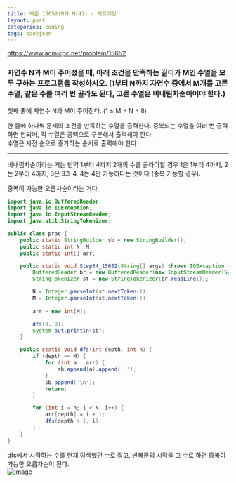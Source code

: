 ```yaml
---
title: 백준 15652(N과 M(4)) - 백트래킹
layout: post
categories: coding
tags: baekjoon
---
```

<https://www.acmicpc.net/problem/15652>
### 자연수 N과 M이 주어졌을 때, 아래 조건을 만족하는 길이가 M인 수열을 모두 구하는 프로그램을 작성하시오. (1부터 N까지 자연수 중에서 M개를 고른 수열, 같은 수를 여러 번 골라도 된다, 고른 수열은 비내림차순이어야 한다.)

첫째 줄에 자연수 N과 M이 주어진다. (1 ≤ M ≤ N ≤ 8)     

한 줄에 하나씩 문제의 조건을 만족하는 수열을 출력한다. 중복되는 수열을 여러 번 출력하면 안되며, 각 수열은 공백으로 구분해서 출력해야 한다.    
수열은 사전 순으로 증가하는 순서로 출력해야 한다.    
<hr>
 
비내림차순이라는 거는 만약 1부터 4까지 2개의 수를 골라야할 경우 1은 1부터 4까지, 2는 2부터 4까지, 3은 3과 4, 4는 4만 가능하다는 것이다 (중복 가능할 경우).    

중복이 가능한 오름차순이라는 거다.   

```java
import java.io.BufferedReader;
import java.io.IOException;
import java.io.InputStreamReader;
import java.util.StringTokenizer;

public class prac {
    public static StringBuilder sb = new StringBuilder();
    public static int N, M;
    public static int[] arr;

    public static void Step34_15652(String[] args) throws IOException {
        BufferedReader br = new BufferedReader(new InputStreamReader(System.in));
        StringTokenizer st = new StringTokenizer(br.readLine());

        N = Integer.parseInt(st.nextToken());
        M = Integer.parseInt(st.nextToken());
        
        arr = new int[M];

        dfs(0, 0);        
        System.out.println(sb);
    }

    public static void dfs(int depth, int n) {
        if (depth == M) {
            for (int a : arr) {
                sb.append(a).append(' ');
            }
            sb.append('\n');
            return;
        }

        for (int i = n; i < N; i++) {
            arr[depth] = i + 1;
            dfs(depth + 1, i);
        }
    }
}
```

dfs에서 시작하는 수를 현재 탐색했던 수로 잡고, 반복문의 시작을 그 수로 하면 중복이 가능한 오름차순이 된다.    
![image](https://user-images.githubusercontent.com/68698007/139520842-b18c2fe9-c809-4f19-aead-1b357ea2e327.png)
